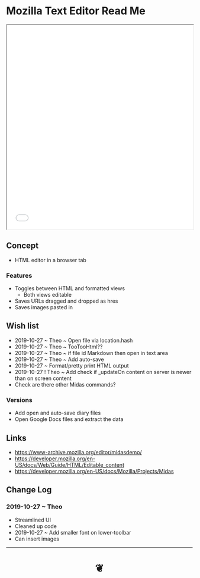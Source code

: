 <span style=display:none; >[You are now in a GitHub source code view - click this link to view Read Me file as a web page]( https://theo-armour.github.io/#/snippets/bookmarklets/mozilla-text-editor/README.md "View file as a web page." ) </span>


# Mozilla Text Editor Read Me

<iframe src="v-0-00/mozilla-text-editor-theo.html" style=height:550px;width:100%;></iframe>

## Concept

* HTML editor in a browser tab

### Features

* Toggles between HTML and formatted views
	* Both views editable
* Saves URLs dragged and dropped as hres
* Saves images pasted in

## Wish list

* 2019-10-27 ~ Theo ~ Open file via location.hash
* 2019-10-27 ~ Theo ~ TooTooHtml??
* 2019-10-27 ~ Theo ~ if file id Markdown then open in text area
* 2019-10-27 ~ Theo ~ Add auto-save
* 2019-10-27 ~ Format/pretty print HTML output
* 2019-10-27 ! Theo ~ Add check if _updateOn content on server is newer than on screen content
* Check are there other Midas commands?


### Versions

* Add open and auto-save diary files
* Open Google Docs files and extract the data


## Links

* https://www-archive.mozilla.org/editor/midasdemo/
* https://developer.mozilla.org/en-US/docs/Web/Guide/HTML/Editable_content
* https://developer.mozilla.org/en-US/docs/Mozilla/Projects/Midas

## Change Log

### 2019-10-27 ~ Theo

* Streamlined UI
* Cleaned up code
* 2019-10-27 ~ Add smaller font on lower-toolbar
* Can insert images

***

# <center title="hello!" ><a href=javascript:window.scrollTo(0,0); style=text-decoration:none; > ❦ </a></center>
